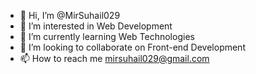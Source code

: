 - 👋 Hi, I’m @MirSuhail029
- 👀 I’m interested in Web Development
- 🌱 I’m currently learning Web Technologies
- 💞️ I’m looking to collaborate on Front-end Development
- 📫 How to reach me mirsuhail029@gmail.com

<!---
MirSuhail029/MirSuhail029 is a ✨ special ✨ repository because its `README.md` (this file) appears on your GitHub profile.
You can click the Preview link to take a look at your changes.
--->
